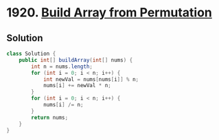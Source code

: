 # 1920. [Build Array from Permutation](https://leetcode.com/problems/build-array-from-permutation/description/?envType=daily-question&envId=2025-05-06)

## Solution

```java
class Solution {
    public int[] buildArray(int[] nums) {
        int n = nums.length;
        for (int i = 0; i < n; i++) {
            int newVal = nums[nums[i]] % n;
            nums[i] += newVal * n;
        }
        for (int i = 0; i < n; i++) {
            nums[i] /= n;
        }
        return nums;
    }
}
```
